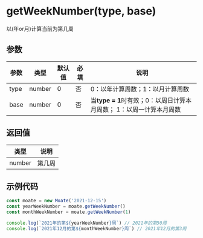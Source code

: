 # getWeekNumber(type, base)
以(年or月)计算当前为第几周


## 参数
参数   | 类型   | 默认值 | 必填| 说明
---    | ---   | ---    | --- | ---
type   | number | 0    | 否  |  0：以年计算周数；1：以月计算周数
base   | number | 0    | 否  | 当**type = 1**时有效；0：以周日计算本月周数； 1：以周一计算本月周数


## 返回值
类型   |  说明
---   | ---
number | 第几周


## 示例代码
```javascript
const moate = new Moate('2021-12-15')
const yearWeekNumber = moate.getWeekNumber()
const monthWeekNumber = moate.getWeekNumber(1)

console.log(`2021年的第${yearWeekNumber}周`) // 2021年的第50周
console.log(`2021年12月的第${monthWeekNumber}周`) // 2021年12月的第3周

```